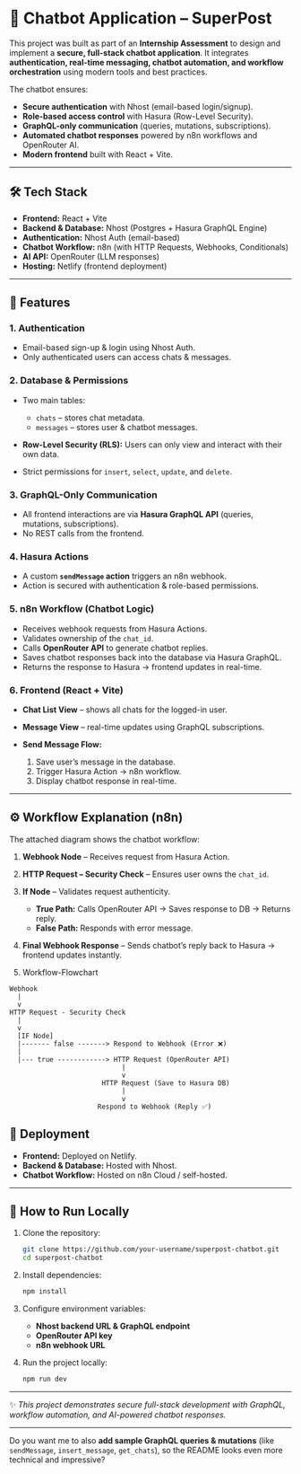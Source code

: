 

# 🚀 Chatbot Application – SuperPost

This project was built as part of an **Internship Assessment** to design and implement a **secure, full-stack chatbot application**.
It integrates **authentication, real-time messaging, chatbot automation, and workflow orchestration** using modern tools and best practices.

The chatbot ensures:

* **Secure authentication** with Nhost (email-based login/signup).
* **Role-based access control** with Hasura (Row-Level Security).
* **GraphQL-only communication** (queries, mutations, subscriptions).
* **Automated chatbot responses** powered by n8n workflows and OpenRouter AI.
* **Modern frontend** built with React + Vite.

---

## 🛠️ Tech Stack

* **Frontend:** React + Vite
* **Backend & Database:** Nhost (Postgres + Hasura GraphQL Engine)
* **Authentication:** Nhost Auth (email-based)
* **Chatbot Workflow:** n8n (with HTTP Requests, Webhooks, Conditionals)
* **AI API:** OpenRouter (LLM responses)
* **Hosting:** Netlify (frontend deployment)

---

## 🔐 Features

### 1. Authentication

* Email-based sign-up & login using Nhost Auth.
* Only authenticated users can access chats & messages.

### 2. Database & Permissions

* Two main tables:

  * `chats` – stores chat metadata.
  * `messages` – stores user & chatbot messages.
* **Row-Level Security (RLS):** Users can only view and interact with their own data.
* Strict permissions for `insert`, `select`, `update`, and `delete`.

### 3. GraphQL-Only Communication

* All frontend interactions are via **Hasura GraphQL API** (queries, mutations, subscriptions).
* No REST calls from the frontend.

### 4. Hasura Actions

* A custom **`sendMessage` action** triggers an n8n webhook.
* Action is secured with authentication & role-based permissions.

### 5. n8n Workflow (Chatbot Logic)

* Receives webhook requests from Hasura Actions.
* Validates ownership of the `chat_id`.
* Calls **OpenRouter API** to generate chatbot replies.
* Saves chatbot responses back into the database via Hasura GraphQL.
* Returns the response to Hasura → frontend updates in real-time.

### 6. Frontend (React + Vite)

* **Chat List View** – shows all chats for the logged-in user.
* **Message View** – real-time updates using GraphQL subscriptions.
* **Send Message Flow:**

  1. Save user’s message in the database.
  2. Trigger Hasura Action → n8n workflow.
  3. Display chatbot response in real-time.

---

## ⚙️ Workflow Explanation (n8n)

The attached diagram shows the chatbot workflow:

1. **Webhook Node** – Receives request from Hasura Action.
2. **HTTP Request – Security Check** – Ensures user owns the `chat_id`.
3. **If Node** – Validates request authenticity.

   * **True Path:** Calls OpenRouter API → Saves response to DB → Returns reply.
   * **False Path:** Responds with error message.
4. **Final Webhook Response** – Sends chatbot’s reply back to Hasura → frontend updates instantly.

5. Workflow-Flowchart
   
 ```
Webhook 
   |
   v
HTTP Request - Security Check
   |
   v
   [IF Node]
   |------- false -------> Respond to Webhook (Error ❌)
   |
   |--- true ------------> HTTP Request (OpenRouter API)
                             |
                             v
                        HTTP Request (Save to Hasura DB)
                             |
                             v
                       Respond to Webhook (Reply ✅)
  ```

## 🚀 Deployment

* **Frontend:** Deployed on Netlify.
* **Backend & Database:** Hosted with Nhost.
* **Chatbot Workflow:** Hosted on n8n Cloud / self-hosted.

---

## 📖 How to Run Locally

1. Clone the repository:

   ```bash
   git clone https://github.com/your-username/superpost-chatbot.git
   cd superpost-chatbot
   ```

2. Install dependencies:

   ```bash
   npm install
   ```

3. Configure environment variables:

   * **Nhost backend URL & GraphQL endpoint**
   * **OpenRouter API key**
   * **n8n webhook URL**

4. Run the project locally:

   ```bash
   npm run dev
   ```


---

✨ *This project demonstrates secure full-stack development with GraphQL, workflow automation, and AI-powered chatbot responses.*

---

Do you want me to also **add sample GraphQL queries & mutations** (like `sendMessage`, `insert_message`, `get_chats`), so the README looks even more technical and impressive?

